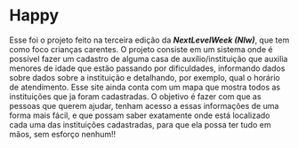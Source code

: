 # Happy

Esse foi o projeto feito na terceira edição da ***NextLevelWeek (Nlw)***, que tem como foco crianças carentes.
O projeto consiste em um sistema onde é possível fazer um cadastro de alguma casa de auxílio/instituição que auxilia menores de idade que estão passando por dificuldades, informando dados sobre dados sobre a instituição e detalhando, por exemplo, qual o horário de atendimento. Esse site ainda conta com um mapa que mostra todos as instituições que ja foram cadastradas. 
O objetivo é fazer com que as pessoas que querem ajudar, tenham acesso a essas informações de uma forma mais fácil, e que possam saber exatamente onde está localizado cada uma das instituições cadastradas, para que ela possa ter tudo em mãos, sem esforço nenhum!!
